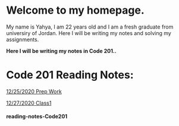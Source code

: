 # Welcome to my homepage.
My name is Yahya, I am 22 years old and I am a fresh graduate from universiry of Jordan. Here I will be writing my notes and solving my assignments.

**Here I will be writing my notes in Code 201..**

# Code 201 Reading Notes:

[12/25/2020 Prep Work](Read01.md)

[12/27/2020 Class1](Read:02.md)
#### reading-notes-Code201